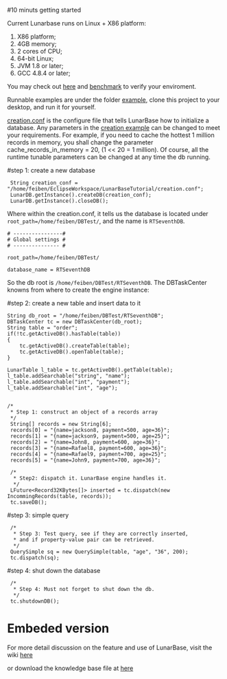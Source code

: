 #10 minuts getting started

Current Lunarbase runs on Linux + X86 platform:  
 1. X86 platform;   
 2. 4GB memory;  
 3. 2 cores of CPU;  
 4. 64-bit Linux;  
 5. JVM 1.8 or later;  
 6. GCC 4.8.4 or later;  

You may check out [here](https://github.com/LunarBaseEngin/LunarBase/wiki/System-Preparation) and [benchmark](https://github.com/LunarBaseEngin/LunarBase/wiki/BenchMark) to verify your enviroment.  

Runnable examples are under the folder [example](https://github.com/LunarBaseEngin/Application/tree/master/src/LCG/Examples), clone this project to your desktop, and run it for yourself.

[creation.conf](https://github.com/LunarBaseEngin/Application/blob/master/creation.conf) is the configure file that tells LunarBase how to initialize a database. Any parameters in the [creation example](https://github.com/LunarBaseEngin/Application/blob/master/creation.conf) can be changed to meet your requirements. For example, if you need to cache the hottest 1 million records in memory, you shall change the parameter cache_records_in_memory = 20, (1 << 20 = 1 million). Of course, all the runtime tunable parameters can be changed at any time the db running.

#step 1: create a new database   
```
 String creation_conf = "/home/feiben/EclipseWorkspace/LunarBaseTutorial/creation.conf";  
 LunarDB.getInstance().createDB(creation_conf);  
 LunarDB.getInstance().closeDB();  
```

Where within the creation.conf, it tells us the database is located under ```root_path=/home/feiben/DBTest/```, 
and the name is ```RTSeventhDB```.
``` 
# ----------------#  
# Global settings #  
# --------------- #  

root_path=/home/feiben/DBTest/  

database_name = RTSeventhDB  
```

So the db root is ```/home/feiben/DBTest/RTSeventhDB```. The DBTaskCenter knowns from where to create the engine instance:
 
#step 2: create a new table and insert data to it   
```
String db_root = "/home/feiben/DBTest/RTSeventhDB";  
DBTaskCenter tc = new DBTaskCenter(db_root);  
String table = "order";
if(!tc.getActiveDB().hasTable(table))
{
    tc.getActiveDB().createTable(table); 
    tc.getActiveDB().openTable(table);  
}
		
LunarTable l_table = tc.getActiveDB().getTable(table);
l_table.addSearchable("string", "name");
l_table.addSearchable("int", "payment");
l_table.addSearchable("int", "age");
		
			
/*  
 * Step 1: construct an object of a records array  
 */  
 String[] records = new String[6];  
 records[0] = "{name=jackson8, payment=500, age=36}";  
 records[1] = "{name=jackson9, payment=500, age=25}";  
 records[2] = "{name=John8, payment=600, age=36}";  
 records[3] = "{name=Rafael8, payment=600, age=36}";  
 records[4] = "{name=Rafael9, payment=700, age=25}";  
 records[5] = "{name=John9, payment=700, age=36}";  
 		
 /*  
  * Step2: dispatch it. LunarBase engine handles it.  
  */  
 LFuture<Record32KBytes[]> inserted = tc.dispatch(new IncommingRecords(table, records));  
 tc.saveDB();  
``` 

#step 3: simple query  
```   	
 /*  
  * Step 3: Test query, see if they are correctly inserted,   
  * and if property-value pair can be retrieved.   
  */  
 QuerySimple sq = new QuerySimple(table, "age", "36", 200);  
 tc.dispatch(sq);
```

#step 4: shut down the database  
``` 		
 /*  
  * Step 4: Must not forget to shut down the db.  
  */  
 tc.shutdownDB();
```


# Embeded version
For more detail discussion on the feature and use of LunarBase, visit the wiki [here](
https://github.com/LunarBaseEngin/LunarBase/wiki)

or download the knowledge base file at [here](https://github.com/LunarBaseEngin/LunarBase/blob/master/LunarBase%20--%20A%20database%20engin%20for%20managing%20very%20large%20amounts%20of%20data%20--%20EN%20--V0.8.pdf)


